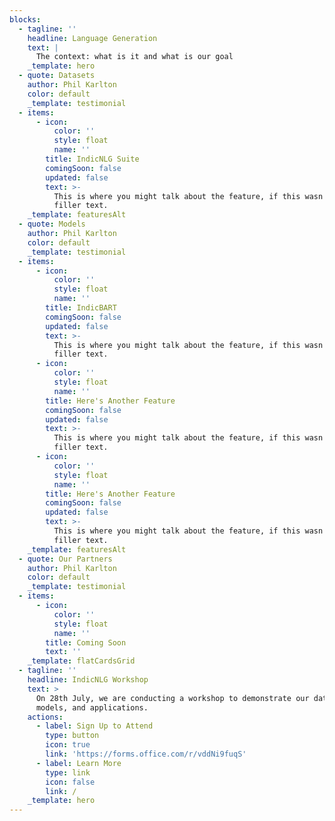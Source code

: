 ```yaml
---
blocks:
  - tagline: ''
    headline: Language Generation
    text: |
      The context: what is it and what is our goal
    _template: hero
  - quote: Datasets
    author: Phil Karlton
    color: default
    _template: testimonial
  - items:
      - icon:
          color: ''
          style: float
          name: ''
        title: IndicNLG Suite
        comingSoon: false
        updated: false
        text: >-
          This is where you might talk about the feature, if this wasn't just
          filler text.
    _template: featuresAlt
  - quote: Models
    author: Phil Karlton
    color: default
    _template: testimonial
  - items:
      - icon:
          color: ''
          style: float
          name: ''
        title: IndicBART
        comingSoon: false
        updated: false
        text: >-
          This is where you might talk about the feature, if this wasn't just
          filler text.
      - icon:
          color: ''
          style: float
          name: ''
        title: Here's Another Feature
        comingSoon: false
        updated: false
        text: >-
          This is where you might talk about the feature, if this wasn't just
          filler text.
      - icon:
          color: ''
          style: float
          name: ''
        title: Here's Another Feature
        comingSoon: false
        updated: false
        text: >-
          This is where you might talk about the feature, if this wasn't just
          filler text.
    _template: featuresAlt
  - quote: Our Partners
    author: Phil Karlton
    color: default
    _template: testimonial
  - items:
      - icon:
          color: ''
          style: float
          name: ''
        title: Coming Soon
        text: ''
    _template: flatCardsGrid
  - tagline: ''
    headline: IndicNLG Workshop
    text: >
      On 28th July, we are conducting a workshop to demonstrate our datasets,
      models, and applications.
    actions:
      - label: Sign Up to Attend
        type: button
        icon: true
        link: 'https://forms.office.com/r/vddNi9fuqS'
      - label: Learn More
        type: link
        icon: false
        link: /
    _template: hero
---
```


